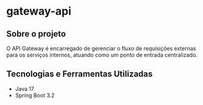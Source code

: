 # gateway-api

## Sobre o projeto
O API Gateway é encarregado de gerenciar o fluxo de requisições externas para os serviços internos, atuando como um ponto de entrada centralizado.

## Tecnologias e Ferramentas Utilizadas
- Java 17
- Spring Boot 3.2